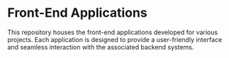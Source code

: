 # Front-End Applications
This repository houses the front-end applications developed for various projects. Each application is designed to provide a user-friendly interface and seamless interaction with the associated backend systems. 
